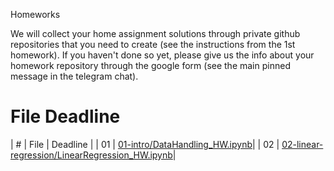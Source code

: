 Homeworks

We will collect your home assignment solutions through private github repositories that you need to create (see the instructions from the 1st homework). If you haven't done so yet, please give us the info about your homework repository through the google form (see the main pinned message in the telegram chat).

#	File	Deadline

| # | File | Deadline |
| 01 | [01-intro/DataHandling_HW.ipynb](01-intro/DataHandling_HW.ipynb)|
| 02 | [02-linear-regression/LinearRegression_HW.ipynb](02-linear-regression/LinearRegression_HW.ipynb)|
